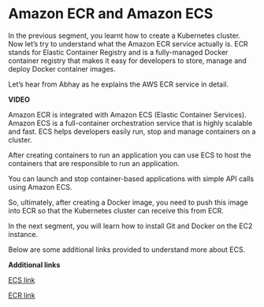 # Amazon ECR and Amazon ECS

In the previous segment, you learnt how to create a Kubernetes cluster. Now let’s try to understand what the Amazon ECR service actually is. ECR stands for Elastic Container Registry and is a fully-managed Docker container registry that makes it easy for developers to store, manage and deploy Docker container images.

Let’s hear from Abhay as he explains the AWS ECR service in detail.

**VIDEO**

Amazon ECR is integrated with Amazon ECS (Elastic Container Services). Amazon ECS is a full-container orchestration service that is highly scalable and fast. ECS helps developers easily run, stop and manage containers on a cluster.  

After creating containers to run an application you can use ECS to host the containers that are responsible to run an application.

You can launch and stop container-based applications with simple API calls using Amazon ECS.

So, ultimately, after creating a Docker image, you need to push this image into ECR so that the Kubernetes cluster can receive this from ECR.

In the next segment, you will learn how to install Git and Docker on the EC2 instance.

Below are some additional links provided to understand more about ECS.

  
**Additional links**

[ECS link](https://aws.amazon.com/ecs/)

[ECR link](https://docs.aws.amazon.com/AmazonECR/latest/userguide/Registries.html)
